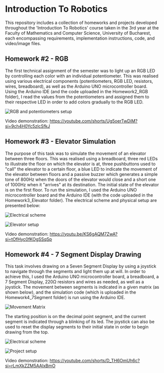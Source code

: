 # Introduction To Robotics

This repository includes a collection of homeworks and projects developed throughout the 'Introduction To Robotics' course taken in the 3rd year at the Faculty of Mathematics and Computer Science, University of Bucharest, each encompassing requirements, implementation instructions, code, and video/image files.

## Homework #2 - RGB

The first technical assignment of the semester was to light up an RGB LED by controlling each color with an individual potentiometer. This was realised using various electrical components (potentiometers, RGB LED, resistors, wires, breadboard), as well as the Arduino UNO microcontroller board. Using the Arduino IDE (and the code uploaded in the Homework2_RGB folder), I read the values from the potentiometers and assigned them to their respective LED in order to add colors gradually to the RGB LED.

![RGB and potentiometers setup](https://github.com/vfranci/IntroductionToRobotics/assets/115077321/989c5a7c-4c28-4f13-bde4-d1f94d468b7b)

Video demonstration: https://youtube.com/shorts/Ug5oerTwDiM?si=9ch4H0Yc5zlcSfkJ

## Homework #3 - Elevator Simulation

The purpose of this task was to simulate the movement of an elevator between three floors. This was realised using a breadboard, three red LEDs to illustrate the floor on which the elevator is at, three pushbuttons used to "call" the elevator to a certain floor, a blue LED to indicate the movement of the elevator between floors and a passive buzzer which generates a simple tone of 800Hz when the doors of the elevator would close and a short one of 1000Hz when it "arrives" at its destination. The initial state of the elevator is on the first floor. To run the simulation, I used the Arduino UNO microcontroller board and the Arduino IDE (with the code uploaded in the Homework3_Elevator folder). The electrical scheme and physical setup are presented below: 

![Electrical scheme](https://github.com/vfranci/IntroductionToRobotics/assets/115077321/b9e6e539-4987-4284-a60f-ff36dcfc030b)


![Elevator setup](https://github.com/vfranci/IntroductionToRobotics/assets/115077321/64e88090-3c4e-47f8-880e-8d0adae78603)

Video demonstration: https://youtu.be/KS6gAQM7ZwA?si=tOfHyc0fKOgSSqSp

## Homework #4 - 7 Segment Display Drawing

This task involves drawing on a Seven Segment Display by using a joystick to navigate through the segments and light them up at will. In order to achieve this, I used the Arduino UNO microcontroller board, a breadboard, a 7 Segment Display, 220Ω resistors and wires as needed, as well as a joystick. The movement between segments is indicated in a given matrix (as shown below), and the simulation code (which is uploaded in the Homework4_7Segment folder) is run using the Arduino IDE.

![Movement Matrix](https://github.com/vfranci/IntroductionToRobotics/assets/115077321/c9ec9435-af60-4907-b705-19e17e40d65e)

The starting position is on the decimal point segment, and the current segment is indicated through a blinking of its led. The joystick can also be used to reset the display segments to their initial state in order to begin drawing from the top.

![Electrical scheme](https://github.com/vfranci/IntroductionToRobotics/assets/115077321/ba1a292b-e1f1-4e6e-978d-d04f9747e1d0)


![Project setup](https://github.com/vfranci/IntroductionToRobotics/assets/115077321/a8dcdc2e-b927-4bde-bdbb-8901526d895e)

Video demonstration: https://youtube.com/shorts/D_TH6OmUh6c?si=rLmXkZZM5AAlxBmO 







